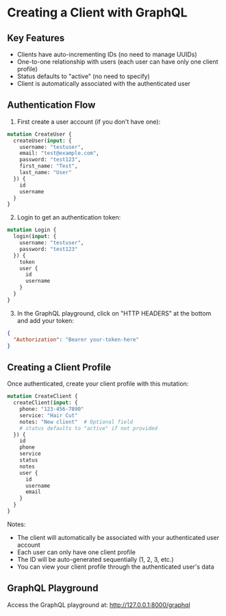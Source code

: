 # Creating a Client with GraphQL

## Key Features
- Clients have auto-incrementing IDs (no need to manage UUIDs)
- One-to-one relationship with users (each user can have only one client profile)
- Status defaults to "active" (no need to specify)
- Client is automatically associated with the authenticated user

## Authentication Flow

1. First create a user account (if you don't have one):
```graphql
mutation CreateUser {
  createUser(input: {
    username: "testuser",
    email: "test@example.com",
    password: "test123",
    first_name: "Test",
    last_name: "User"
  }) {
    id
    username
  }
}
```

2. Login to get an authentication token:
```graphql
mutation Login {
  login(input: {
    username: "testuser",
    password: "test123"
  }) {
    token
    user {
      id
      username
    }
  }
}
```

3. In the GraphQL playground, click on "HTTP HEADERS" at the bottom and add your token:
```json
{
  "Authorization": "Bearer your-token-here"
}
```

## Creating a Client Profile

Once authenticated, create your client profile with this mutation:
```graphql
mutation CreateClient {
  createClient(input: {
    phone: "123-456-7890"
    service: "Hair Cut"
    notes: "New client"  # Optional field
    # status defaults to "active" if not provided
  }) {
    id
    phone
    service
    status
    notes
    user {
      id
      username
      email
    }
  }
}
```

Notes:
- The client will automatically be associated with your authenticated user account
- Each user can only have one client profile
- The ID will be auto-generated sequentially (1, 2, 3, etc.)
- You can view your client profile through the authenticated user's data

## GraphQL Playground
Access the GraphQL playground at: http://127.0.0.1:8000/graphql
